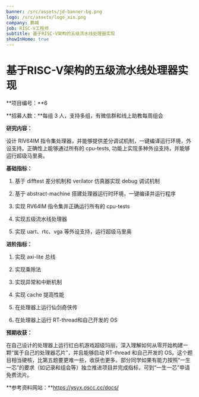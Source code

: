 ```yaml
---
banner: /src/assets/jd-banner-bg.png
logo: /src/assets/logo_xin.png
company: 鹏城
job: RISC-V工程师
subtitle: 基于RISC-V架构的五级流水线处理器实现
showInHome: true
---
```


# 基于RISC-V架构的五级流水线处理器实现

**项目编号：**6

**招募人数：**每组 3 人，支持多组，有微信群和线上助教每周组会

**研究内容：**

设计 RIV64IM 指令集处理器，并能够提供差分调试机制，一键编译运行环境，外设支持。正确性上能够通过所有的 cpu-tests, 功能上实现多种外设支持，并能够运行超级马里奥。

**基础指标：**

1. 基于 difftest 差分机制和 verilator 仿真器实现 debug 调试机制
 
2. 基于 abstract-machine 搭建处理器运行时环境，一键编译并运行程序
 
3. 实现 RV64IM 指令集并正确运行所有的 cpu-tests
 
4. 实现五级流水线处理器
 
5. 实现 uart、rtc、vga 等外设支持，运行超级马里奥
 
**进阶指标：**
 
1. 实现 axi-lite 总线
 
2. 实现乘除法
 
3. 实现异常和中断机制
 
4. 实现 cache 提高性能
 
5. 在处理器上运行仙剑奇侠传
 
6. 在处理器上运行 RT-thread和自己开发的 OS

**预期收获：**

在自己设计的处理器上运行红白机游戏超级玛丽，深入理解如何从零开始构建一颗“属于自己的处理器芯片”，并且能够启动 RT-thread 和自己开发的 OS。这个题目相当硬核，比第五题要更难一些，收获也更多。部分同学如果有能力按照“一生一芯”的要求（如记录和组会等）独立推进项目并完成指标，可到“一生一芯”申请免费流片。

**参考资料网站：**https://ysyx.oscc.cc/docs/